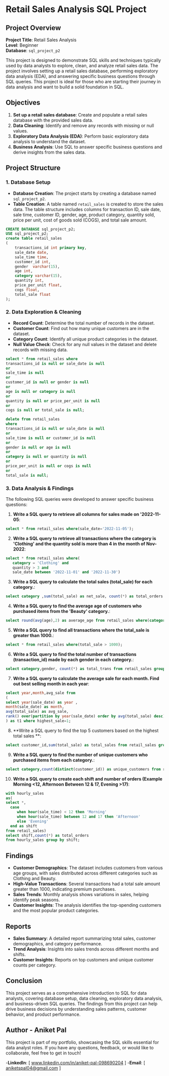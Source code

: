 # Retail Sales Analysis SQL Project

## Project Overview

**Project Title**: Retail Sales Analysis  
**Level**: Beginner  
**Database**: `sql_project_p2`

This project is designed to demonstrate SQL skills and techniques typically used by data analysts to explore, clean, and analyze retail sales data. The project involves setting up a retail sales database, performing exploratory data analysis (EDA), and answering specific business questions through SQL queries. This project is ideal for those who are starting their journey in data analysis and want to build a solid foundation in SQL.

## Objectives

1. **Set up a retail sales database**: Create and populate a retail sales database with the provided sales data.
2. **Data Cleaning**: Identify and remove any records with missing or null values.
3. **Exploratory Data Analysis (EDA)**: Perform basic exploratory data analysis to understand the dataset.
4. **Business Analysis**: Use SQL to answer specific business questions and derive insights from the sales data.

## Project Structure

### 1. Database Setup

- **Database Creation**: The project starts by creating a database named `sql_project_p2`.
- **Table Creation**: A table named `retail_sales` is created to store the sales data. The table structure includes columns for transaction ID, sale date, sale time, customer ID, gender, age, product category, quantity sold, price per unit, cost of goods sold (COGS), and total sale amount.

```sql
CREATE DATABASE sql_project_p2;
USE sql_project_p2;
create table retail_sales 
(
    transactions_id int primary key,	
    sale_date date,
    sale_time time,
    customer_id int,
    gender	varchar(15),
    age int,
    category varchar(15),	
    quantity int,
    price_per_unit float,	
    cogs float,
    total_sale float
);
```

### 2. Data Exploration & Cleaning

- **Record Count**: Determine the total number of records in the dataset.
- **Customer Count**: Find out how many unique customers are in the dataset.
- **Category Count**: Identify all unique product categories in the dataset.
- **Null Value Check**: Check for any null values in the dataset and delete records with missing data.

```sql
select * from retail_sales where 
transactions_id is null or sale_date is null
or 
sale_time is null
or
customer_id is null or gender is null
or
age is null or category is null
or
quantity is null or price_per_unit is null
or
cogs is null or total_sale is null;

delete from retail_sales 
where 
transactions_id is null or sale_date is null 
or
sale_time is null or customer_id is null
or 
gender is null or age is null
or
category is null or quantity is null
or
price_per_unit is null or cogs is null
or
total_sale is null;
```

### 3. Data Analysis & Findings

The following SQL queries were developed to answer specific business questions:

1. **Write a SQL query to retrieve all columns for sales made on '2022-11-05**:
```sql
select * from retail_sales where(sale_date='2022-11-05');
```

2. **Write a SQL query to retrieve all transactions where the category is 'Clothing' and the quantity sold is more than 4 in the month of Nov-2022**:
```sql
select * from retail_sales where(
   category = 'Clothing' and
   quantity > 3 and
   sale_date between '2022-11-01' and '2022-11-30')
```

3. **Write a SQL query to calculate the total sales (total_sale) for each category.**:
```sql
select category ,sum(total_sale) as net_sale, count(*) as total_orders from retail_sales group by category;
```

4. **Write a SQL query to find the average age of customers who purchased items from the 'Beauty' category.**:
```sql
select round(avg(age),2) as average_age from retail_sales where(category='Beauty'); 
```

5. **Write a SQL query to find all transactions where the total_sale is greater than 1000.**:
```sql
select * from retail_sales where(total_sale > 1000);
```

6. **Write a SQL query to find the total number of transactions (transaction_id) made by each gender in each category.**:
```sql
select category,gender, count(*) as total_trans from retail_sales group by category,gender order by 1;
```

7. **Write a SQL query to calculate the average sale for each month. Find out best selling month in each year**:
```sql
select year,month,avg_sale from
(
select year(sale_date) as year ,
month(sale_date) as month,
avg(total_sale) as avg_sale, 
rank() over(partition by year(sale_date) order by avg(total_sale) desc) as highest_sale from retail_sales group by 1,2  
) as t1 where highest_sale=1;
```

8. **Write a SQL query to find the top 5 customers based on the highest total sales **:
```sql
select customer_id,sum(total_sale) as total_sales from retail_sales group by 1 order by 2 desc limit 5;
```

9. **Write a SQL query to find the number of unique customers who purchased items from each category.**:
```sql
select category,count(distinct(customer_id)) as unique_customers from retail_sales group by category;
```

10. **Write a SQL query to create each shift and number of orders (Example Morning <12, Afternoon Between 12 & 17, Evening >17)**:
```sql
with hourly_sales 
as(
select *,
  case
     when hour(sale_time) < 12 then 'Morning'
     when hour(sale_time) between 12 and 17 then 'Afternoon'
     else 'Evening'
  end as shift
from retail_sales)
select shift,count(*) as total_orders
from hourly_sales group by shift;
```

## Findings

- **Customer Demographics**: The dataset includes customers from various age groups, with sales distributed across different categories such as Clothing and Beauty.
- **High-Value Transactions**: Several transactions had a total sale amount greater than 1000, indicating premium purchases.
- **Sales Trends**: Monthly analysis shows variations in sales, helping identify peak seasons.
- **Customer Insights**: The analysis identifies the top-spending customers and the most popular product categories.

## Reports

- **Sales Summary**: A detailed report summarizing total sales, customer demographics, and category performance.
- **Trend Analysis**: Insights into sales trends across different months and shifts.
- **Customer Insights**: Reports on top customers and unique customer counts per category.

## Conclusion

This project serves as a comprehensive introduction to SQL for data analysts, covering database setup, data cleaning, exploratory data analysis, and business-driven SQL queries. The findings from this project can help drive business decisions by understanding sales patterns, customer behavior, and product performance.

## Author - Aniket Pal

This project is part of my portfolio, showcasing the SQL skills essential for data analyst roles. If you have any questions, feedback, or would like to collaborate, feel free to get in touch!

-**LinkedIn**: [ www.linkedin.com/in/aniket-pal-098690204 ]
-**Email**: [ aniketspal04@gmail.com ]
